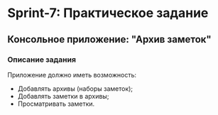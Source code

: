 # Sprint-7: Практическое задание

## Консольное приложение: "Архив заметок"

### Описание задания
Приложение должно иметь возможность:
- Добавлять архивы (наборы заметок);
- Добавлять заметки в архивы;
- Просматривать заметки.